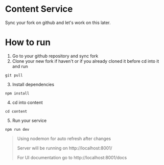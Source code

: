 # Content Service
Sync your fork on github and let's work on this later.

# How to run
1. Go to your github repository and sync fork
2. Clone your new fork if haven't or if you already cloned it before cd into it and run
   
```
git pull
```

3. Install dependencies
   
```
npm install
```

4. cd into content
   
```
cd content
```

5. Run your service

```
npm run dev
```

> Using nodemon for auto refresh after changes 
> 
> Server will be running on http://localhost:8001/ 
> 
> For UI documentation go to http://localhost:8001/docs
